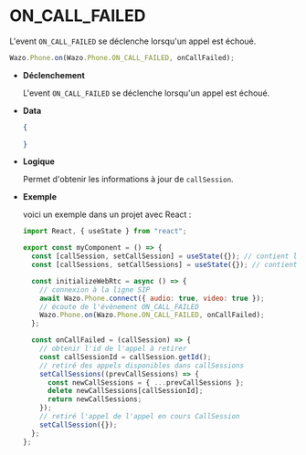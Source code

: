 # ON_CALL_FAILED

L'event `ON_CALL_FAILED` se déclenche lorsqu'un appel est échoué.

```js
Wazo.Phone.on(Wazo.Phone.ON_CALL_FAILED, onCallFailed);
```

<div class="useless-tab-container">

- **Déclenchement**

  L'event `ON_CALL_FAILED` se déclenche lorsqu'un appel est échoué.

- **Data**

  ```json
  {
    
  }
  ```

- **Logique**

  Permet d'obtenir les informations à jour de `callSession`.

- **Exemple**

  voici un exemple dans un projet avec React :

  ```js
  import React, { useState } from "react";

  export const myComponent = () => {
    const [callSession, setCallSession] = useState({}); // contient l'appel actif
    const [callSessions, setCallSessions] = useState({}); // contient l'ensemble des appels (en cours et disponible)

    const initializeWebRtc = async () => {
      // connexion à la ligne SIP
      await Wazo.Phone.connect({ audio: true, video: true });
      // écoute de l'évènement ON_CALL_FAILED
      Wazo.Phone.on(Wazo.Phone.ON_CALL_FAILED, onCallFailed);
    };

    const onCallFailed = (callSession) => {
      // obtenir l'id de l'appel à retirer
      const callSessionId = callSession.getId();
      // retiré des appels disponibles dans callSessions
      setCallSessions((prevCallSessions) => {
        const newCallSessions = { ...prevCallSessions };
        delete newCallSessions[callSessionId];
        return newCallSessions;
      });
      // retiré l'appel de l'appel en cours CallSession
      setCallSession({});
    };
  };
  ```

</div>
